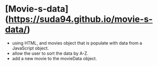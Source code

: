# [Movie-s-data] (https://suda94.github.io/movie-s-data/)
- using HTML, and movies object that is populate with data from a JavaScript object.
- allow the user to sort the data by A-Z.
- add a new movie to the movieData object.
